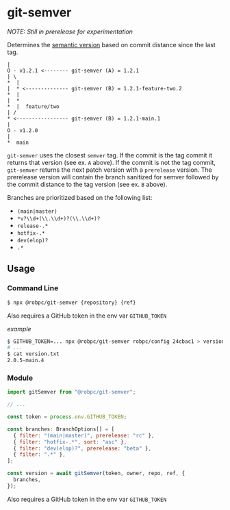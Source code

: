 # git-semver

_NOTE: Still in prerelease for experimentation_

Determines the [semantic version](semver.org) based on commit distance since the last tag.

    |
    O - v1.2.1 <-------- git-semver (A) = 1.2.1
    | \
    *  |
    |  * <-------------- git-semver (B) = 1.2.1-feature-two.2
    *  |
    |  *
    *  |  feature/two
    | /
    * <----------------- git-semver (B) = 1.2.1-main.1
    |
    O - v1.2.0
    |
    *  main

`git-semver` uses the closest `semver` tag. If the commit is the tag commit it returns that version (see ex. `A` above). If the commit is not the tag commit, `git-semver` returns the next patch version with a `prerelease` version. The prerelease version will contain the branch sanitized for semver followed by the commit distance to the tag version (see ex. `B` above).

Branches are prioritized based on the following list:

- `(main|master)`
- `*v?\\d+(\\.\\d+)?(\\.\\d+)?`
- `release-.*`
- `hotfix-.*`
- `dev(elop)?`
- `.*`

## Usage

### Command Line

```bash
$ npx @robpc/git-semver {repository} {ref}
```

Also requires a GitHub token in the env var `GITHUB_TOKEN`

_example_

```bash
$ GITHUB_TOKEN=... npx @robpc/git-semver robpc/config 24cbac1 > version.txt
# ...
$ cat version.txt
2.0.5-main.4
```

### Module

```js
import gitSemver from "@robpc/git-semver";

// ...

const token = process.env.GITHUB_TOKEN;

const branches: BranchOptions[] = [
  { filter: "(main|master)", prerelease: "rc" },
  { filter: "hotfix-.*", sort: "asc" },
  { filter: "dev(elop)?", prerelease: "beta" },
  { filter: ".*" },
];

const version = await gitSemver(token, owner, repo, ref, {
  branches,
});
```

Also requires a GitHub token in the env var `GITHUB_TOKEN`
